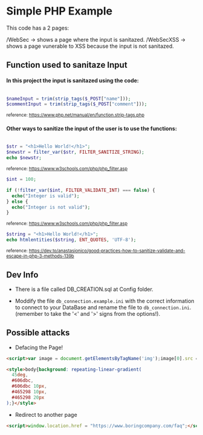 # Simple PHP Example

This code has a 2 pages:

/WebSec -> shows a page where the input is sanitazed.
/WebSecXSS -> shows a page vunerable to XSS because the input is not sanitazed.

## Function used to sanitaze Input

#### In this project the input is sanitazed using the code:

```PHP

$nameInput = trim(strip_tags($_POST["name"]));
$commentInput = trim(strip_tags($_POST["comment"]));

```
<sub>reference: https://www.php.net/manual/en/function.strip-tags.php</sub>

#### Other ways to sanitize the input of the user is to use the functions:

```PHP

$str = "<h1>Hello World!</h1>";
$newstr = filter_var($str, FILTER_SANITIZE_STRING);
echo $newstr;

```
<sub>reference: https://www.w3schools.com/php/php_filter.asp</sub>


```PHP
$int = 100;

if (!filter_var($int, FILTER_VALIDATE_INT) === false) {
  echo("Integer is valid");
} else {
  echo("Integer is not valid");
}
```
<sub>reference: https://www.w3schools.com/php/php_filter.asp</sub>


```PHP
$string = "<h1>Hello World!</h1>";
echo htmlentities($string, ENT_QUOTES, 'UTF-8');
```
<sub>reference: https://dev.to/anastasionico/good-practices-how-to-sanitize-validate-and-escape-in-php-3-methods-139b</sub>

## Dev Info

- There is a file called DB_CREATION.sql at Config folder.

- Moddify the file ```db_connection.example.ini``` with the correct information to connect to your DataBase and rename the file to ```db_connection.ini```. (remember to take the '<' and '>' signs from the options!).

## Possible attacks

- Defacing the Page!
```html
<script>var image = document.getElementsByTagName('img');image[0].src = 'https://newscrewdriver.files.wordpress.com/2018/10/poptartcat320240.gif';var text = document.getElementsByTagName('p');text[1].innerHTML = 'Welcome to the internet world!!!';text = document.getElementsByTagName('h2');text[0].innerHTML = 'This is the future';</script>

```
```html
<style>body{background: repeating-linear-gradient(
  45deg,
  #606dbc,
  #606dbc 10px,
  #465298 10px,
  #465298 20px
);}</style>
```

- Redirect to another page
```html
<script>window.location.href = "https://www.boringcompany.com/faq";</script>
```
